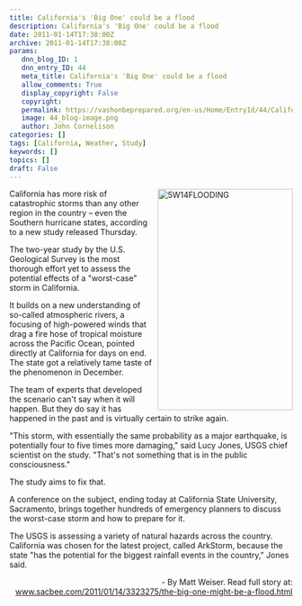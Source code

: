 ```yaml
---
title: California's 'Big One' could be a flood
description: California's 'Big One' could be a flood
date: 2011-01-14T17:38:00Z
archive: 2011-01-14T17:38:00Z
params:
   dnn_blog_ID: 1
   dnn_entry_ID: 44
   meta_title: California's 'Big One' could be a flood
   allow_comments: True
   display_copyright: False
   copyright: 
   permalink: https://vashonbeprepared.org/en-us/Home/EntryId/44/Californias-Big-One-could-be-a-flood
   image: 44_blog-image.png
   author: John Cornelison
categories: []
tags: [California, Weather, Study]
keywords: []
topics: []
draft: False
---
```


<p><img alt="5W14FLOODING" align="right" width="240" height="393" style="margin: 0px 0px 5px 5px; display: inline" src="http://media.sacbee.com/smedia/2011/01/13/21/5W14FLOODING.xlgraphic.prod_affiliate.4.gif" />California has more risk of catastrophic storms than any other region in the country – even the Southern hurricane states, according to a new study released Thursday.</p>
<p>The two-year study by the U.S. Geological Survey is the most thorough effort yet to assess the potential effects of a "worst-case" storm in California.</p>
<p>It builds on a new understanding of so-called atmospheric rivers, a focusing of high-powered winds that drag a fire hose of tropical moisture across the Pacific Ocean, pointed directly at California for days on end. The state got a relatively tame taste of the phenomenon in December.</p>
<p>The team of experts that developed the scenario can't say when it will happen. But they do say it has happened in the past and is virtually certain to strike again.</p>
<p>"This storm, with essentially the same probability as a major earthquake, is potentially four to five times more damaging," said Lucy Jones, USGS chief scientist on the study. "That's not something that is in the public consciousness."</p>
<p>The study aims to fix that.</p>
<p>A conference on the subject, ending today at California State University, Sacramento, brings together hundreds of emergency planners to discuss the worst-case storm and how to prepare for it.</p>
<p>The USGS is assessing a variety of natural hazards across the country. California was chosen for the latest project, called ArkStorm, because the state "has the potential for the biggest rainfall events in the country," Jones said.</p>
<p align="right">- By Matt Weiser. Read full story at: <br />
<a title="http://www.sacbee.com/2011/01/14/3323275/the-big-one-might-be-a-flood.html" href="http://www.sacbee.com/2011/01/14/3323275/the-big-one-might-be-a-flood.html">www.sacbee.com/2011/01/14/3323275/the-big-one-might-be-a-flood.html</a></p>

